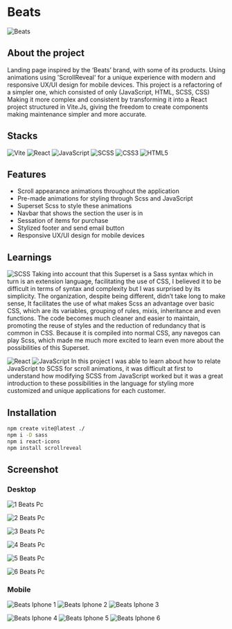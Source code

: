 # Beats
![Beats](https://github.com/ArthurSantDev/Beats/assets/159972613/213bd350-d334-438d-a352-7839ae3eef40)

## About the project
Landing page inspired by the ‘Beats’ brand, with some of its products. Using animations using 'ScrollReveal' for a unique experience with modern and responsive UX/UI design for mobile devices. This project is a refactoring of a simpler one, which consisted of only (JavaScript, HTML, SCSS,
CSS) Making it more complex and consistent by transforming it into a React project structured in Vite.Js, giving the freedom to create components making maintenance simpler and more accurate.


## Stacks
![Vite](https://img.shields.io/badge/vite-%23646CFF.svg?style=for-the-badge&logo=vite&logoColor=white) ![React](https://img.shields.io/badge/React-000000?style=for-the-badge&logo=react) ![JavaScript](https://img.shields.io/badge/javascript-%23323330.svg?style=for-the-badge&logo=javascript&logoColor=%23F7DF1E) ![SCSS](https://img.shields.io/badge/SCSS-hotpink.svg?style=for-the-badge&logo=SASS&logoColor=white) ![CSS3](https://img.shields.io/badge/css3-%231572B6.svg?style=for-the-badge&logo=css3&logoColor=white) ![HTML5](https://img.shields.io/badge/html5-%23E34F26.svg?style=for-the-badge&logo=html5&logoColor=white) 


## Features 
- Scroll appearance animations throughout the application
- Pre-made animations for styling through Scss and JavaScript
- Superset Scss to style these animations
- Navbar that shows the section the user is in
- Sessation of items for purchase
- Stylized footer and send email button
- Responsive UX/UI design for mobile devices


## Learnings
![SCSS](https://img.shields.io/badge/SCSS-hotpink.svg?style=for-the-badge&logo=SASS&logoColor=white) Taking into account that this Superset is a Sass syntax which in turn is an extension language, facilitating the use of CSS, I believed it to be difficult in terms of syntax and complexity but I was surprised by its simplicity. The organization, despite being different, didn’t take long to make sense, It facilitates the use of what makes Scss an advantage over basic CSS, which are its variables, grouping of rules, mixis, inheritance and even functions. The code becomes much cleaner and easier to maintain, promoting the reuse of styles and the reduction of redundancy that is common in CSS. Because it is compiled into normal CSS, any navegos can play Scss, which made me much more excited to learn even more about the possibilities of this Superset.

![React](https://img.shields.io/badge/React-000000?style=for-the-badge&logo=react) ![JavaScript](https://img.shields.io/badge/javascript-%23323330.svg?style=for-the-badge&logo=javascript&logoColor=%23F7DF1E) In this project I was able to learn about how to relate JavaScript to SCSS for scroll animations, it was difficult at first to understand how modifying SCSS from JavaScript worked but it was a great introduction to these possibilities in the language for styling more customized and unique applications for each customer.

## Installation
```bash
npm create vite@latest ./
npm i -D sass
npm i react-icons
npm install scrollreveal
```


## Screenshot
### Desktop
![1 Beats Pc](https://github.com/ArthurSantDev/Beats/assets/159972613/f253265c-ac47-4514-93f3-c1595d7aeb32)

![2 Beats Pc](https://github.com/ArthurSantDev/Beats/assets/159972613/037661ab-5419-4593-a89b-5e6f294aa0ae)

![3 Beats Pc](https://github.com/ArthurSantDev/Beats/assets/159972613/c39d8b5c-59eb-45e6-94cc-ad465366b568)

![4 Beats Pc](https://github.com/ArthurSantDev/Beats/assets/159972613/3927c017-e6d0-4ec1-be27-83ec6acf8f6e)

![5 Beats Pc](https://github.com/ArthurSantDev/Beats/assets/159972613/8ed04a5a-9619-4527-9483-595d4f39d7c9)

![6 Beats Pc](https://github.com/ArthurSantDev/Beats/assets/159972613/1a5edafa-b03a-4a46-bb8a-819aad9c8059)

### Mobile
![Beats Iphone 1](https://github.com/ArthurSantDev/Beats/assets/159972613/d9bb02b8-69ab-4d8a-8bc0-29a68ae7807c)
![Beats Iphone 2](https://github.com/ArthurSantDev/Beats/assets/159972613/04e7ce2d-2d79-4c8c-b7a9-e304779bf690)
![Beats Iphone 3](https://github.com/ArthurSantDev/Beats/assets/159972613/f343391a-030e-410e-b27d-b0ecbe3160ef)

![Beats Iphone 4](https://github.com/ArthurSantDev/Beats/assets/159972613/3ac1c08a-03ea-407b-b8b3-7a392cbe4944)
![Beats Iphone 5](https://github.com/ArthurSantDev/Beats/assets/159972613/c738107e-2e8f-4cd9-92f5-5609fc7e54c5)
![Beats Iphone 6](https://github.com/ArthurSantDev/Beats/assets/159972613/59f1e7eb-71c6-456a-b95b-5809f3c34f21)